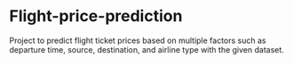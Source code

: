 # Flight-price-prediction
 Project to predict flight ticket prices based on multiple factors such as departure time, source, destination, and airline type with the given dataset.
